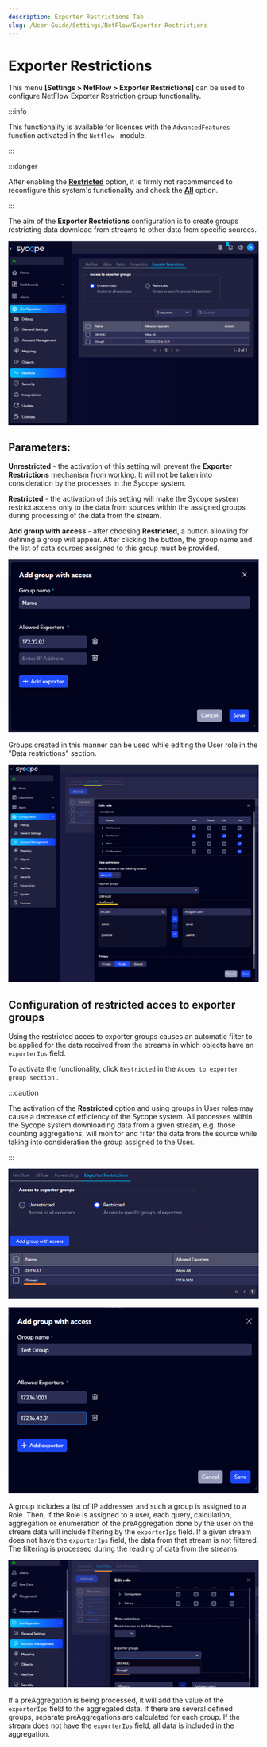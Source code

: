 ```yaml
---
description: Exporter Restrictions Tab
slug: /User-Guide/Settings/NetFlow/Exporter-Restrictions
---
```

# Exporter Restrictions

This menu **[Settings > NetFlow > Exporter Restrictions]** can be used to configure NetFlow Exporter Restriction group functionality.

:::info

This functionality is available for licenses with the `AdvancedFeatures` function activated in the `Netflow ` module.

:::

:::danger

After enabling the <u>**Restricted**</u> option, it is firmly not recommended to reconfigure this system's functionality and check the <u>**All**</u> option.

:::

The aim of the **Exporter Restrictions** configuration is to create groups restricting data download from streams to other data from specific sources.

![exporter-restrictions-main](assets/exporter-restrictions-main.png)

## Parameters:

**Unrestricted** - the activation of this setting will prevent the **Exporter Restrictions** mechanism from working. It will not be taken into consideration by the processes in the Sycope system.

**Restricted** - the activation of this setting will make the Sycope system restrict access only to the data from sources within the assigned groups during processing of the data from the stream.

**Add group with access** - after choosing **Restricted**, a button allowing for defining a group will appear. After clicking the button, the group name and the list of data sources assigned to this group must be provided.

![exporter-restrictions-addgroup](assets/exporter-restrictions-addgroup.png)

Groups created in this manner can be used while editing the User role in the "Data restrictions" section.

![exporter-restrictions-user-group](assets/exporter-restrictions-user-group.png)

## Configuration of restricted acces to exporter groups

Using the restricted acces to exporter groups causes an automatic filter to be applied for the data received from the streams in which objects have an `exporterIps` field. 

To activate the functionality, click `Restricted` in the `Acces to exporter group section` .

:::caution

The activation of the **Restricted** option and using groups in User roles may cause a decrease of efficiency of the Sycope system. All processes within the Sycope system downloading data from a given stream, e.g. those counting aggregations, will monitor and filter the data from the source while taking into consideration the group assigned to the User.

:::

![menu master](assets/rbac-group-def.png)

![menu master](assets/rbac-add-group.png)

A group includes a list of IP addresses and such a group is assigned to a Role. Then, if the Role is assigned to a user, each query, calculation, aggregation or enumeration of the preAggregation done by the user on the stream data will include filtering by the `exporterIps` field. 
If a given stream does not have the `exporterIps` field, the data from that stream is not filtered. The filtering is processed during the reading of data from the streams.

![rbac-group-add-to-role](assets/rbac-group-add-to-role.png)

If a preAggregation is being processed, it will add the value of the `exporterIps` field to the aggregated data.
If there are several defined groups, separate preAggregations are calculated for each group.
If the stream does not have the `exporterIps` field, all data is included in the aggregation.



